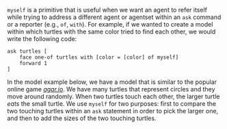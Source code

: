 `myself` is a primitive that is useful when we want an agent to refer itself while trying to address a different agent or agentset within an `ask` command or a reporter (e.g., `of`, `with`). For example, if we wanted to create a model within which turtles with the same color tried to find each other, we would write the following code:

 

```
ask turtles [
	face one-of turtles with [color = [color] of myself]
	forward 1
]
```



In the model example below, we have a model that is similar to the popular online game [*agar.io*](https://en.wikipedia.org/wiki/Agar.io). We have many turtles that represent circles and they move around randomly. When two turtles touch each other, the larger turtle *eats* the small turtle. We use `myself` for two purposes: first to compare the two touching turtles within an `ask` statement in order to pick the larger one, and then to add the sizes of the two touching turtles.
